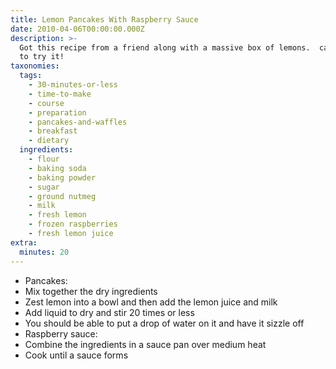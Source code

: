 ```yaml
---
title: Lemon Pancakes With Raspberry Sauce
date: 2010-04-06T00:00:00.000Z
description: >-
  Got this recipe from a friend along with a massive box of lemons.  can't wait
  to try it!
taxonomies:
  tags:
    - 30-minutes-or-less
    - time-to-make
    - course
    - preparation
    - pancakes-and-waffles
    - breakfast
    - dietary
  ingredients:
    - flour
    - baking soda
    - baking powder
    - sugar
    - ground nutmeg
    - milk
    - fresh lemon
    - frozen raspberries
    - fresh lemon juice
extra:
  minutes: 20
---
```

 - Pancakes:
 - Mix together the dry ingredients
 - Zest lemon into a bowl and then add the lemon juice and milk
 - Add liquid to dry and stir 20 times or less
 - You should be able to put a drop of water on it and have it sizzle off
 - Raspberry sauce:
 - Combine the ingredients in a sauce pan over medium heat
 - Cook until a sauce forms
